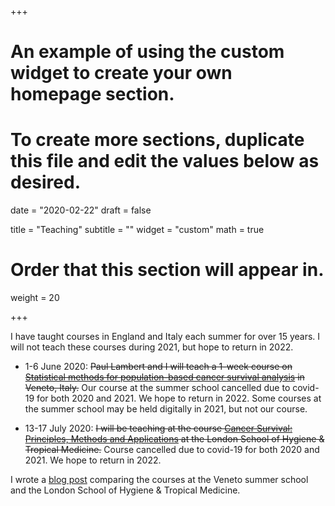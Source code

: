 +++
# An example of using the custom widget to create your own homepage section.
# To create more sections, duplicate this file and edit the values below as desired.

date = "2020-02-22"
draft = false

title = "Teaching"
subtitle = ""
widget = "custom"
math = true
# Order that this section will appear in.
weight = 20

+++

I have taught courses in England and Italy each summer for over 15 years. I will not teach these courses during 2021, but hope to return in 2022. 

- 1-6 June 2020: ~~Paul Lambert and I will teach a 1-week course on [Statistical methods for population-based cancer survival analysis](https://www.cansurv.net/) in Veneto, Italy.~~ Our course at the summer school cancelled due to covid-19 for both 2020 and 2021. We hope to return in 2022. Some courses at the summer school may be held digitally in 2021, but not our course.

- 13-17 July 2020: ~~I will be teaching at the course [Cancer Survival: Principles, Methods and Applications](https://www.lshtm.ac.uk/study/courses/short-courses/cancer-survival) at the London School of Hygiene & Tropical Medicine.~~ Course cancelled due to covid-19 for both 2020 and 2021. We hope to return in 2022.

I wrote a [blog post](/post/comparison-of-cancer-survival-courses/) comparing the courses at the Veneto summer school and the London School of Hygiene & Tropical Medicine. 

